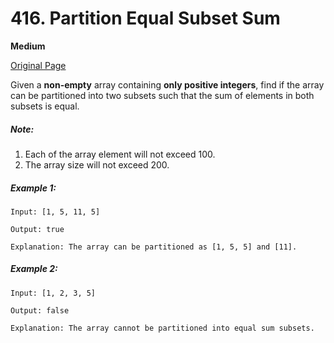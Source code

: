 # 416. Partition Equal Subset Sum

**Medium**

[Original Page](https://leetcode.com/problems/partition-equal-subset-sum/)

Given a __non-empty__ array containing __only positive integers__, find if the array can be partitioned into two subsets such that the sum of elements in both subsets is equal.

##### Note:
1. Each of the array element will not exceed 100.
2. The array size will not exceed 200.

##### Example 1:
```
Input: [1, 5, 11, 5]

Output: true

Explanation: The array can be partitioned as [1, 5, 5] and [11].
```

##### Example 2: 
```
Input: [1, 2, 3, 5]

Output: false

Explanation: The array cannot be partitioned into equal sum subsets.
```
